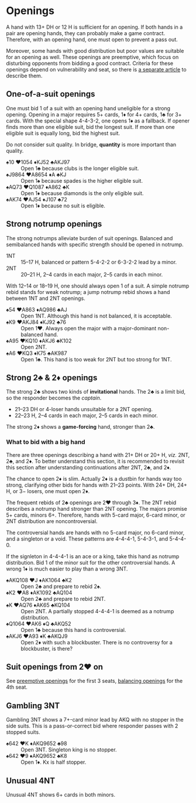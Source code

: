 Openings
========
A hand with 13+ DH or 12 H is sufficient for an opening.  If both hands in a
pair are opening hands, they can probably make a game contract.  Therefore,
with an opening hand, one must open to prevent a pass out.

Moreover, some hands with good distribution but poor values are suitable for
an opening as well.  These openings are preemptive, which focus on disturbing
opponents from bidding a good contract.  Criteria for these openings depend
on vulnerability and seat, so there is [a separate article][weak] to describe
them.

[weak]: openings/weak.md

One-of-a-suit openings
----------------------
One must bid 1 of a suit with an opening hand uneligible for a strong opening.
Opening in a major requires 5+ cards, 1♦ for 4+ cards, 1♣ for 3+ cards.  With
the special shape 4-4-3-2, one opens 1♦ as a fallback.  If opener finds more
than one eligible suit, bid the longest suit.  If more than one eligible suit
is equally long, bid the highest suit.

Do not consider suit quality.  In bridge, **quantity** is more important than
quality.

<dl>
   <dt>♠10 ♥1054 ♦KJ52 ♣AKJ97</dt>
   <dd>Open 1♣ because clubs is the longer eligible suit.</dd>

   <dt>♠J9864 ♥A8654 ♦A ♣KJ</dt>
   <dd>Open 1♠ because spades is the higher eligible suit.</dd>

   <dt>♠AQ73 ♥Q1087 ♦A862 ♣K</dt>
   <dd>Open 1♦ because diamonds is the only eligible suit.</dd>

   <dt>♠AK74 ♥AJ54 ♦J107 ♣72</dt>
   <dd>Open 1♦ because no suit is eligible.</dd>
</dl>

Strong notrump openings
-----------------------
The strong notrumps alleviate burden of suit openings.  Balanced and
semibalanced hands with specific strength should be opened in notrump.

<dl>
  <dt>1NT</dt>
  <dd>15–17 H, balanced or pattern 5-4-2-2 or 6-3-2-2 lead by a minor.</dd>

  <dt>2NT</dt>
  <dd>20–21 H, 2–4 cards in each major, 2–5 cards in each minor.</dd>
</dl>

With 12–14 or 18–19 H, one should always open 1 of a suit.  A simple notrump
rebid stands for weak notrump; a jump notrump rebid shows a hand between 1NT
and 2NT openings.

<dl>
   <dt>♠54 ♥A863 ♦AQ986 ♣AJ</dt>
   <dd>Open 1NT.  Although this hand is not balanced, it is acceptable.</dd>

   <dt>♠K9 ♥AKJ84 ♦KJ92 ♣76</dt>
   <dd>Open 1♥.  Always open the major with a major-dominant non-balanced hand.</dd>

   <dt>♠A95 ♥KQ10 ♦AKJ6 ♣K102</dt>
   <dd>Open 2NT.</dd>

   <dt>♠A6 ♥KQ3 ♦K75 ♣AK987</dt>
   <dd>Open 1♣.  This hand is too weak for 2NT but too strong for 1NT.</dd>
</dl>

Strong 2♣ & 2♦ openings
-----------------------
The strong 2♣ shows two kinds of **invitational** hands.  The 2♣ is a limit
bid, so the responder becomes the *captain*.

* 21–23 DH or 4-loser hands unsuitable for a 2NT opening.
* 22–23 H, 2–4 cards in each major, 2–5 cards in each minor.

The strong 2♦ shows a **game-forcing** hand, stronger than 2♣.

### What to bid with a big hand ###
There are three openings describing a hand with 21+ DH or 20+ H, *viz.* 2NT,
2♣, and 2♦.  To better understand this section, it is recommended to revisit
this section after understanding continuations after 2NT, 2♣, and 2♦.

The chance to open 2♦ is slim.  Actually 2♦ is a dustbin for hands way too
strong, clarifying other bids for hands with 21–23 points.  With 24+ DH, 24+ H,
or 3&minus; losers, one must open 2♦.

The frequent rebids of 2♣ openings are 2♥ through 3♦.  The 2NT rebid describes
a notrump hand stronger than 2NT opening.  The majors promise 5+ cards, minors
6+.  Therefore, hands with 5-card major, 6-card minor, or 2NT distribution
are noncontroversial.

The controversial hands are hands with no 5-card major, no 6-card minor, and a
singleton or a void.  These patterns are 4-4-4-1, 5-4-3-1, and 5-4-4-0.

If the signleton in 4-4-4-1 is an ace or a king, take this hand as notrump
distribution.  Bid 1 of the minor suit for the other controversial hands.  A
wrong 1♦ is much easier to play than a wrong 3NT.

<dl>
  <dt>♠AKQ108 ♥J ♦AK1064 ♣K2</dt>
  <dd>Open 2♣ and prepare to rebid 2♠.</dd>

  <dt>♠K2 ♥A8 ♦AK1092 ♣AQ104</dt>
  <dd>Open 2♣ and prepare to rebid 2NT.</dd>

  <dt>♠K ♥AQ76 ♦AK65 ♣KQ104</dt>
  <dd>Open 2NT.  A partially stopped 4-4-4-1 is deemed as a notrump distribution.</dd>

  <dt>♠Q1064 ♥AK6 ♦Q ♣AKQ52</dt>
  <dd>Open 1♣ because this hand is controversial.</dd>

  <dt>♠AKJ6 ♥A93 ♦K ♣AKQJ9</dt>
  <dd>Open 2♦ with such a blockbuster.  There is no controversy for a blockbuster, is there?</dd>
</dl>

Suit openings from 2♥ on
------------------------
See [preemptive openings][pre] for the first 3 seats, [balancing openings][bal]
for the 4th seat.

[pre]: openings/weak.md
[bal]: openings/balancing.md

Gambling 3NT
------------
Gambling 3NT shows a 7+-card minor lead by AKQ with no stopper in the side
suits.  This is a pass-or-correct bid where responder passes with 2 stopped
suits.

<dl>
  <dt>♠642 ♥K ♦AKQ9652 ♣98</dt>
  <dd>Open 3NT.  Singleton king is no stopper.</dd>

  <dt>♠642 ♥9 ♦AKQ9652 ♣K8</dt>
  <dd>Open 1♦.  Kx is half stopper.</dd>
</dl>

Unusual 4NT
-----------
Unusual 4NT shows 6+ cards in both minors.
